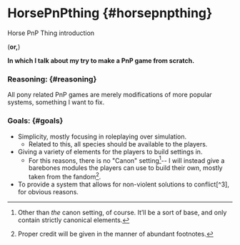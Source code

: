 # HorsePnPthing {#horsepnpthing}

Horse PnP Thing introduction

(**or,**)

**In which I talk about my try to make a PnP game from scratch.**

### Reasoning: {#reasoning}

All pony related PnP games are merely modifications of more popular systems, something I want to fix.

### Goals: {#goals}

*   Simplicity, mostly focusing in roleplaying over simulation.
    *   Related to this, all species should be available to the players.
*   Giving a variety of elements for the players to build settings in.
    *   For this reasons, there is no "Canon" setting[^1]-- I will instead give a barebones modules the players can use to build their own, mostly taken from the fandom[^pen].
*   To provide a system that allows for non-violent solutions to conflict[^3], for obvious reasons.


[^1]: Other than _the_ canon setting, of course. It’ll be a sort of base, and only contain strictly canonical elements.

[^pen]: Proper credit will be given in the manner of abundant footnotes.